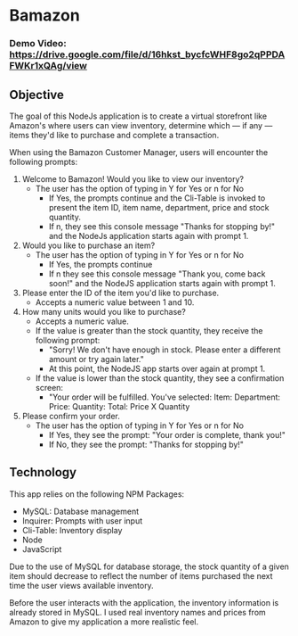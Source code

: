 # Bamazon

### Demo Video: https://drive.google.com/file/d/16hkst_bycfcWHF8go2qPPDAFWKr1xQAg/view

## Objective

The goal of this NodeJs application is to create a virtual storefront like Amazon's where users can view inventory, determine which — if any — items they'd like to purchase and complete a transaction.

When using the Bamazon Customer Manager, users will encounter the following prompts:

1. Welcome to Bamazon! Would you like to view our inventory?
    * The user has the option of typing in Y for Yes or n for No
       * If Yes, the prompts continue and the Cli-Table is invoked to present the item ID, item name, department, price and stock quantity.
       * If n, they see this console message "Thanks for stopping by!" and the NodeJs application starts again with prompt 1.
2. Would you like to purchase an item?
    * The user has the option of typing in Y for Yes or n for No
      * If Yes, the prompts continue
      * If n they see this console message "Thank you, come back soon!" and the NodeJS application starts again with prompt 1.
3. Please enter the ID of the item you'd like to purchase.
    * Accepts a numeric value between 1 and 10.
4. How many units would you like to purchase?
    * Accepts a numeric value.
    * If the value is greater than the stock quantity, they receive the following prompt:
      * "Sorry! We don't have enough in stock. Please enter a different amount or try again later."
      * At this point, the NodeJS app starts over again at prompt 1.
    * If the value is lower than the stock quantity, they see a confirmation screen:
      * "Your order will be fulfilled.
        You've selected:
        Item: <Item Name>
        Department: <Department Name>
        Price: <Unit Price>
        Quantity: <Units Selected>
        Total: Price X Quantity
5. Please confirm your order.
   * The user has the option of typing in Y for Yes or n for No
      * If Yes, they see the prompt: "Your order is complete, thank you!"
      * If No, they see the prompt: "Thanks for stopping by!"


 ## Technology
 
 This app relies on the following NPM Packages:
 * MySQL: Database management
 * Inquirer: Prompts with user input
 * Cli-Table: Inventory display
 * Node
 * JavaScript
 
Due to the use of MySQL for database storage, the stock quantity of a given item should decrease to reflect the number of items purchased the next time the user views available inventory.  
 
 Before the user interacts with the application, the inventory information is already stored in MySQL. I used real inventory names and prices from Amazon to give my application a more realistic feel.
 
 
